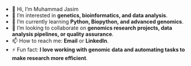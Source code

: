 - 👋 Hi, I’m Muhammad Jasim
- 👀 I’m interested in **genetics, bioinformatics, and data analysis**.
- 🌱 I’m currently learning **Python, Biopython, and advanced genomics**.
- 💞️ I’m looking to collaborate on **genomics research projects, data analysis pipelines, or quality assurance**.
- 📫 How to reach me: **Email** or **LinkedIn**.
- ⚡ Fun fact: **I love working with genomic data and automating tasks to make research more efficient**.


<!---
jasmu06/jasmu06 is a ✨ special ✨ repository because its `README.md` (this file) appears on your GitHub profile.
You can click the Preview link to take a look at your changes.
--->
